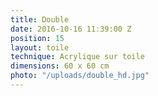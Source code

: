 ```yaml
---
title: Double
date: 2016-10-16 11:39:00 Z
position: 15
layout: toile
technique: Acrylique sur toile
dimensions: 60 x 60 cm
photo: "/uploads/double_hd.jpg"
---
```


